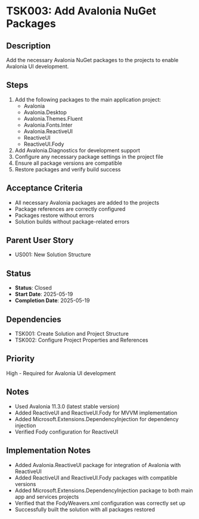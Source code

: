 # TSK003: Add Avalonia NuGet Packages

## Description
Add the necessary Avalonia NuGet packages to the projects to enable Avalonia UI development.

## Steps
1. Add the following packages to the main application project:
   - Avalonia
   - Avalonia.Desktop
   - Avalonia.Themes.Fluent
   - Avalonia.Fonts.Inter
   - Avalonia.ReactiveUI
   - ReactiveUI
   - ReactiveUI.Fody
2. Add Avalonia.Diagnostics for development support
3. Configure any necessary package settings in the project file
4. Ensure all package versions are compatible
5. Restore packages and verify build success

## Acceptance Criteria
- All necessary Avalonia packages are added to the projects
- Package references are correctly configured
- Packages restore without errors
- Solution builds without package-related errors

## Parent User Story
- US001: New Solution Structure

## Status
- **Status**: Closed
- **Start Date**: 2025-05-19
- **Completion Date**: 2025-05-19

## Dependencies
- TSK001: Create Solution and Project Structure
- TSK002: Configure Project Properties and References

## Priority
High - Required for Avalonia UI development

## Notes
- Used Avalonia 11.3.0 (latest stable version)
- Added ReactiveUI and ReactiveUI.Fody for MVVM implementation
- Added Microsoft.Extensions.DependencyInjection for dependency injection
- Verified Fody configuration for ReactiveUI

## Implementation Notes
- Added Avalonia.ReactiveUI package for integration of Avalonia with ReactiveUI
- Added ReactiveUI and ReactiveUI.Fody packages with compatible versions
- Added Microsoft.Extensions.DependencyInjection package to both main app and services projects
- Verified that the FodyWeavers.xml configuration was correctly set up
- Successfully built the solution with all packages restored

